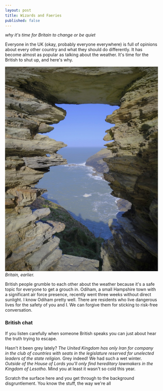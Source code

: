 ```yaml
---
layout: post
title: Wizards and Faeries
published: false
---
```


*why it's time for Britain to change or be quiet*

Everyone in the UK (okay, probably everyone everywhere) is full of opinions about every other country and what they should do differently. It has become almost as popular as talking about the weather. It's time for the British to shut up, and here's why.

![Britain, earlier.](/public/img/hole.jpg)
*Britain, earlier.*

British people grumble to each other about the weather because it's a safe topic for everyone to get a grouch in. Odiham, a small Hampshire town with a significant air force presence, recently went three weeks without direct sunlight. I know Odiham pretty well. There are residents who live dangerous lives<!--excerpt-end--> for the safety of you and I. We can forgive them for sticking to risk-free conversation.

### British chat

If you listen carefully when someone British speaks you can just about hear the truth trying to escape.

Hasn't it been grey lately? *The United Kingdom has only Iran for company in the club of countries with seats in the legislature reserved for unelected leaders of the state religion.* Grey indeed! We had such a wet winter. *Outside of the House of Lords you'll only find hereditary lawmakers in the Kingdom of Lesotho.* Mind you at least it wasn't so cold this year.

Scratch the surface here and you get through to the background disgruntlement. You know the stuff, the way we're all 